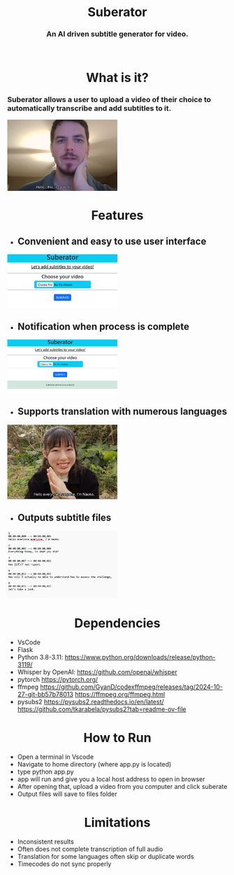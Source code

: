  <h1 align="center">Suberator</h1>
<h3 align="center">An AI driven subtitle generator for video.</h3>
</br>


<h1 align="center"> What is it?</h1>
<h3>Suberator allows a user to upload a video of their choice to automatically transcribe and add subtitles to it. </h3>

<img src="readMe/demo.png" width="50%" align="center">

</br>

<h1 align="center"> Features</h1>

- <h2>Convenient and easy to use user interface</h2>
  
<img src="readMe/suberatorhomepage.png" width="50%" align="center">

- <h2>Notification when process is complete</h2>

<img src="readMe/suberatordone.png" width="50%" align="center">

- <h2>Supports translation with numerous languages</h2>

<img src="readMe/japanese.png" width="50%" align="center">

- <h2>Outputs subtitle files</h2>

<img src="readMe/subtitles.png" width="50%" align="center">


<h1 align="center"> Dependencies</h1>

  - VsCode
  - Flask
  - Python 3.8-3.11: https://www.python.org/downloads/release/python-3119/
  - Whisper by OpenAI: https://github.com/openai/whisper
  - pytorch https://pytorch.org/
  - ffmpeg https://github.com/GyanD/codexffmpeg/releases/tag/2024-10-27-git-bb57b78013
	  https://ffmpeg.org/ffmpeg.html
  - pysubs2 https://pysubs2.readthedocs.io/en/latest/
	  https://github.com/tkarabela/pysubs2?tab=readme-ov-file

<h1 align="center"> How to Run</h1>

  - Open a terminal in Vscode
  - Navigate to home directory (where app.py is located)
  - type python app.py
  - app will run and give you a local host address to open in browser
  - After opening that, upload a video from you computer and click suberate
  - Output files will save to files folder

<h1 align="center"> Limitations</h1>

 - Inconsistent results
 - Often does not complete transcription of full audio
 - Translation for some languages often skip or duplicate words
 - Timecodes do not sync properly

